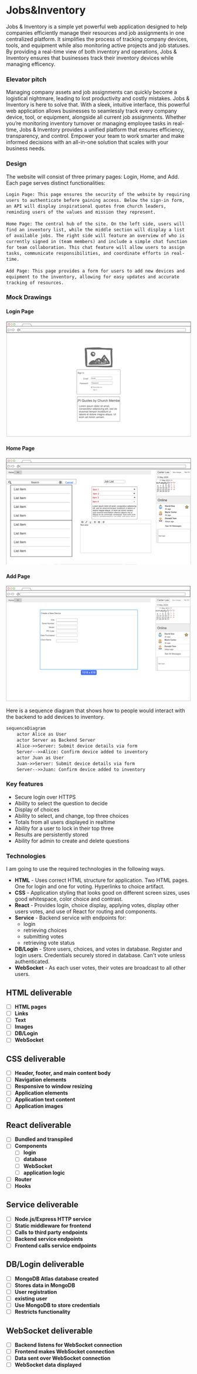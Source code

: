 # Jobs&Inventory

Jobs & Inventory is a simple yet powerful web application designed to help companies efficiently manage their resources and job assignments in one centralized platform. It simplifies the process of tracking company devices, tools, and equipment while also monitoring active projects and job statuses. By providing a real-time view of both inventory and operations, Jobs & Inventory ensures that businesses track their inventory devices while managing efficency.

### Elevator pitch

Managing company assets and job assignments can quickly become a logistical nightmare, leading to lost productivity and costly mistakes. Jobs & Inventory is here to solve that. With a sleek, intuitive interface, this powerful web application allows businesses to seamlessly track every company device, tool, or equipment, alongside all current job assignments. Whether you’re monitoring inventory turnover or managing employee tasks in real-time, Jobs & Inventory provides a unified platform that ensures efficiency, transparency, and control. Empower your team to work smarter and make informed decisions with an all-in-one solution that scales with your business needs.

### Design 
The website will consist of three primary pages: Login, Home, and Add. Each page serves distinct functionalities:

    Login Page: This page ensures the security of the website by requiring users to authenticate before gaining access. Below the sign-in form, an API will display inspirational quotes from church leaders, reminding users of the values and mission they represent.
    
    Home Page: The central hub of the site. On the left side, users will find an inventory list, while the middle section will display a list of available jobs. The right side will feature an overview of who is currently signed in (team members) and include a simple chat function for team collaboration. This chat feature will allow users to assign tasks, communicate responsibilities, and coordinate efforts in real-time.

    Add Page: This page provides a form for users to add new devices and equipment to the inventory, allowing for easy updates and accurate tracking of resources.
### Mock Drawings

#### Login Page

![Mock](JobsInventoryLoginPage.png)

#### Home Page

![Mock](JobsInventoryHomePage.png)

#### Add Page

![Mock](JobsInventoryAddPage.png)

Here is a sequence diagram that shows how to people would interact with the backend to add devices to inventory.

```mermaid
sequenceDiagram
    actor Alice as User
    actor Server as Backend Server
    Alice->>Server: Submit device details via form
    Server-->>Alice: Confirm device added to inventory
    actor Juan as User
    Juan->>Server: Submit device details via form
    Server-->>Juan: Confirm device added to inventory
```

### Key features

- Secure login over HTTPS
- Ability to select the question to decide
- Display of choices
- Ability to select, and change, top three choices
- Totals from all users displayed in realtime
- Ability for a user to lock in their top three
- Results are persistently stored
- Ability for admin to create and delete questions

### Technologies

I am going to use the required technologies in the following ways.

- **HTML** - Uses correct HTML structure for application. Two HTML pages. One for login and one for voting. Hyperlinks to choice artifact.
- **CSS** - Application styling that looks good on different screen sizes, uses good whitespace, color choice and contrast.
- **React** - Provides login, choice display, applying votes, display other users votes, and use of React for routing and components.
- **Service** - Backend service with endpoints for:
  - login
  - retrieving choices
  - submitting votes
  - retrieving vote status
- **DB/Login** - Store users, choices, and votes in database. Register and login users. Credentials securely stored in database. Can't vote unless authenticated.
- **WebSocket** - As each user votes, their votes are broadcast to all other users.

## HTML deliverable



- [ ] **HTML pages** 
- [ ] **Links** 
- [ ] **Text** 
- [ ] **Images** 
- [ ] **DB/Login** 
- [ ] **WebSocket** 

## CSS deliverable


- [ ] **Header, footer, and main content body**
- [ ] **Navigation elements** 
- [ ] **Responsive to window resizing** 
- [ ] **Application elements** 
- [ ] **Application text content** 
- [ ] **Application images** 

## React deliverable

- [ ] **Bundled and transpiled** 
- [ ] **Components** 
  - [ ] **login** 
  - [ ] **database** 
  - [ ] **WebSocket**
  - [ ] **application logic** 
- [ ] **Router** 
- [ ] **Hooks** 

## Service deliverable


- [ ] **Node.js/Express HTTP service** 
- [ ] **Static middleware for frontend** 
- [ ] **Calls to third party endpoints**
- [ ] **Backend service endpoints** 
- [ ] **Frontend calls service endpoints** 

## DB/Login deliverable


- [ ] **MongoDB Atlas database created** 
- [ ] **Stores data in MongoDB** 
- [ ] **User registration** 
- [ ] **existing user** 
- [ ] **Use MongoDB to store credentials** 
- [ ] **Restricts functionality**

## WebSocket deliverable

- [ ] **Backend listens for WebSocket connection** 
- [ ] **Frontend makes WebSocket connection** 
- [ ] **Data sent over WebSocket connection** 
- [ ] **WebSocket data displayed** 
